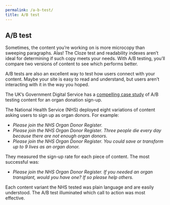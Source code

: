 ```yaml
---
permalink: /a-b-test/
title: A/B test
---
```


## A/B test

Sometimes, the content you’re working on is more microcopy than sweeping paragraphs. Alas! The Cloze test and readability indexes aren’t ideal for determining if such copy meets your needs. With A/B testing, you’ll compare two versions of content to see which performs better.

A/B tests are also an excellent way to test how users connect with your content. Maybe your site is easy to read and understand, but users aren’t interacting with it in the way you hoped.

The UK’s Government Digital Service has a [compelling case study](https://gds.blog.gov.uk/2014/03/18/organ-donor-register/) of A/B testing content for an organ donation sign-up.

The National Health Service (NHS) deployed eight variations of content asking users to sign up as organ donors. For example:

- *Please join the NHS Organ Donor Register.*
- *Please join the NHS Organ Donor Register. Three people die every day because there are not enough organ donors.*
- *Please join the NHS Organ Donor Register. You could save or transform up to 9 lives as an organ donor.*

They measured the sign-up rate for each piece of content. The most successful was:

- *Please join the NHS Organ Donor Register. If you needed an organ transplant, would you have one? If so please help others.*

Each content variant the NHS tested was plain language and are easily understood. The A/B test illuminated which call to action was most effective.
